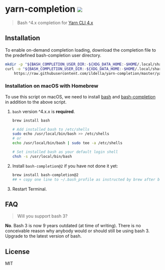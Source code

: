 # yarn-completion ![](https://github.com/dsifford/yarn-completion/workflows/build/badge.svg)

> Bash ^4.x completion for [Yarn CLI 4.x](https://yarnpkg.com/cli)

## Installation

To enable on-demand completion loading, download the completion file to the predefined bash-completion user directory.

```sh
mkdir -p "${BASH_COMPLETION_USER_DIR:-${XDG_DATA_HOME:-$HOME/.local/share}/bash-completion}/completions/"
curl -o "${BASH_COMPLETION_USER_DIR:-${XDG_DATA_HOME:-$HOME/.local/share}/bash-completion}/completions/yarn" \
	https://raw.githubusercontent.com/ildella/yarn-completion/master/yarn-completion.bash
```

### Installation on macOS with Homebrew
To use this script on macOS, we need to install [bash](https://www.gnu.org/software/bash/) and [bash-completion](https://github.com/scop/bash-completion) in addition to the above script.

1.  `bash` version ^4.x.x is **required**.

    ```bash
    brew install bash

    # Add installed bash to /etc/shells
    sudo echo /usr/local/bin/bash >> /etc/shells
	# or
	echo /usr/local/bin/bash | sudo tee -a /etc/shells

    # Set installed bash as your default login shell
    chsh -s /usr/local/bin/bash
    ```

2.  Install `bash-completion@2` if you have not done it yet:

    ```bash
    brew install bash-completion@2
    ## + copy one line to ~/.bash_profile as instructed by brew after bash-completion setup
    ```

3.  Restart Terminal.

## FAQ

> Will you support bash 3?

**No**. Bash 3 is now 9 years outdated (at time of writing). There is no conceivable reason why anybody would or should still be using bash 3. Upgrade to the latest version of bash.

## License

MIT
